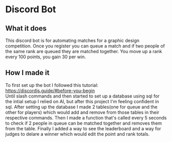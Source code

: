 # Discord Bot
## What it does
This discord bot is for automating matches for a graphic design competition. Once you register you can queue a match and if two people of the same rank are queued they are matched together. You move up a rank every 100 points, you gain 30 per win.
## How I made it
To first set up the bot I followed this tutorial: https://discordjs.guide/#before-you-begin <br/> Until slash commands and then started to set up a database using sql for the intial setup I relied on AI, but after this project I'm feeling confident in sql. After setting up the database I made 2 tables(one for queue and the other for players) which would add and remove from those tables in their respective commands. Then I made a function that's called every 5 seconds to check if 2 people in queue can be matched together and removes them from the table. Finally I added a way to see the leaderboard and a way for judges to delare a winner which would edit the point and rank totals.
